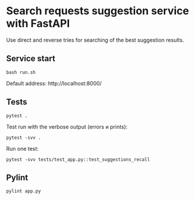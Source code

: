 # Search requests suggestion service with FastAPI

Use direct and reverse tries for searching of the best suggestion results.

## Service start

`bash run.sh`

Default address: http://localhost:8000/

## Tests

`pytest .`

Test run with the verbose output (errors и prints):

`pytest -svv .`

Run one test:

`pytest -svv tests/test_app.py::test_suggestions_recall`

## Pylint

`pylint app.py`
